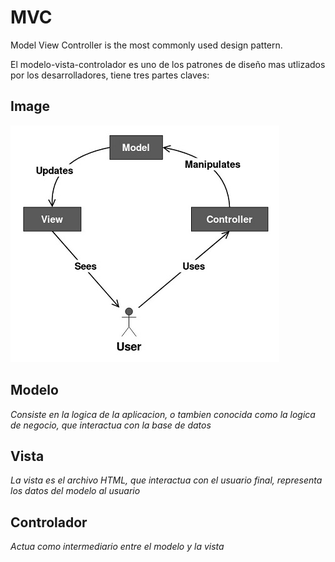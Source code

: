 # MVC
Model View Controller is the most commonly used design pattern.

El modelo-vista-controlador es uno de los patrones de diseño mas utlizados por los desarrolladores, tiene tres partes claves:  

## Image
![](../images/mvc.jpg)

## Modelo

_Consiste en la logica de la aplicacion, o tambien conocida como la logica de negocio, que interactua con la base de datos_

## Vista

_La vista es el archivo HTML, que interactua con el usuario final, representa los datos del modelo al usuario_

## Controlador

_Actua como intermediario entre el modelo y la vista_
